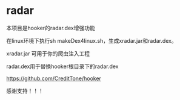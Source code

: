 # radar
本项目是hooker的radar.dex增强功能

在linux环境下执行sh makeDex4linux.sh，生成xradar.jar和radar.dex。

xradar.jar 可用于你的爬虫注入工程

radar.dex用于替换hooker根目录下的radar.dex

https://github.com/CreditTone/hooker

感谢支持！！！